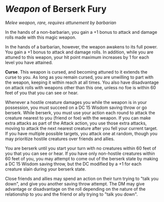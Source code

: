 # *Weapon* of Berserk Fury
*Melee weapon, rare, requires attunement by barbarian*

In the hands of a non-barbarian, you gain a +1 bonus to attack and damage rolls made with this magic weapon. 

In the hands of a barbarian, however, the weapon awakens to its full power. You gain a +1 bonus to attack and damage rolls. In addition, while you are attuned to this weapon, your hit point maximum increases by 1 for each level you have attained.

**Curse**. This weapon is cursed, and becoming attuned to it extends the curse to you. As long as you remain cursed, you are unwilling to part with the weapon, keeping it within reach at all times. You also have disadvantage on attack rolls with weapons other than this one, unless no foe is within 60 feet of you that you can see or hear.

Whenever a hostile creature damages you while the weapon is in your possession, you must succeed on a DC 15 Wisdom saving throw or go berserk. While berserk, you must use your action each round to attack the creature nearest to you (friend or foe) with the weapon. If you can make extra attacks as part of the Attack action, you use those extra attacks, moving to attack the next nearest creature after you fell your current target. If you have multiple possible targets, you attack one at random, though you may prioritize hostile creatures over friends and allies. 

You are berserk until you start your turn with no creatures within 60 feet of you that you can see or hear. If you have only non-hostile creatures within 60 feet of you, you may attempt to come out of the berserk state by making a DC 15 Wisdom saving throw, but the DC modified by a +1 for each creature slain during your berserk state.

Close friends and allies may spend an action on their turn trying to "talk you down", and give you another saving throw attempt. The DM may give advantage or disadvantage on the roll depending on the nature of the relationship to you and the friend or ally trying to "talk you down".
